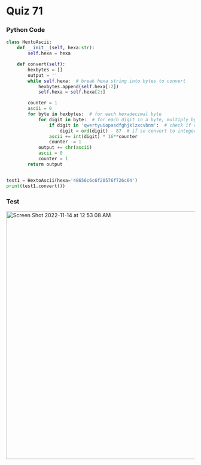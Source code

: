 # Quiz 71

### Python Code
```.py
class HextoAscii:
    def __init__(self, hexa:str):
        self.hexa = hexa

    def convert(self):
        hexbytes = []
        output = ''
        while self.hexa:  # break hexa string into bytes to convert
            hexbytes.append(self.hexa[:2])
            self.hexa = self.hexa[2:]

        counter = 1
        ascii = 0
        for byte in hexbytes:  # for each hexadecimal byte
            for digit in byte:  # for each digit in a byte, multiply by 16 to the increasing power
                if digit in 'qwertyuiopasdfghjklzxcvbnm':  # check if digit is a letter
                    digit = ord(digit) - 87  # if so convert to integer (a is 10, b is 11, etc)
                ascii += int(digit) * 16**counter
                counter -= 1
            output += chr(ascii)
            ascii = 0
            counter = 1
        return output


test1 = HextoAscii(hexa='48656c6c6f20576f726c64')
print(test1.convert())
```


### Test

<img width="661" alt="Screen Shot 2022-11-14 at 12 53 08 AM" src="https://user-images.githubusercontent.com/89366878/201531027-6f115240-4477-4221-b526-ffdf78cba560.png">
